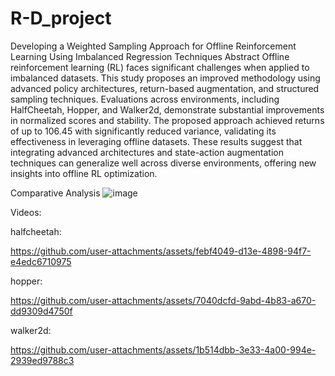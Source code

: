 # R-D_project
Developing a Weighted Sampling Approach for Offline Reinforcement Learning Using Imbalanced Regression Techniques
Abstract
Offline reinforcement learning (RL) faces significant challenges when applied to imbalanced datasets. This
study proposes an improved methodology using advanced policy architectures, return-based augmentation,
and structured sampling techniques. Evaluations across environments, including HalfCheetah, Hopper, and
Walker2d, demonstrate substantial improvements in normalized scores and stability. The proposed approach
achieved returns of up to 106.45 with significantly reduced variance, validating its effectiveness in leveraging
offline datasets. These results suggest that integrating advanced architectures and state-action augmentation
techniques can generalize well across diverse environments, offering new insights into offline RL optimization.

Comparative Analysis
![image](https://github.com/user-attachments/assets/df3fca1e-ec63-4bb9-8efe-06ad4bf6faab)

Videos:

halfcheetah:



https://github.com/user-attachments/assets/febf4049-d13e-4898-94f7-e4edc6710975

hopper:


https://github.com/user-attachments/assets/7040dcfd-9abd-4b83-a670-dd9309d4750f

walker2d:



https://github.com/user-attachments/assets/1b514dbb-3e33-4a00-994e-2939ed9788c3

